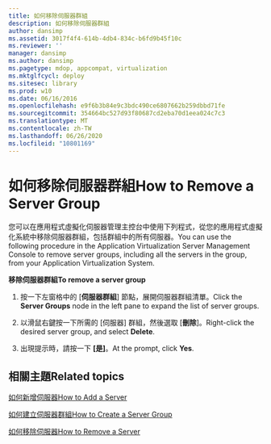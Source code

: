 ```yaml
---
title: 如何移除伺服器群組
description: 如何移除伺服器群組
author: dansimp
ms.assetid: 3017f4f4-614b-4db4-834c-b6fd9b45f10c
ms.reviewer: ''
manager: dansimp
ms.author: dansimp
ms.pagetype: mdop, appcompat, virtualization
ms.mktglfcycl: deploy
ms.sitesec: library
ms.prod: w10
ms.date: 06/16/2016
ms.openlocfilehash: e9f6b3b84e9c3bdc490ce6807662b259dbbd71fe
ms.sourcegitcommit: 354664bc527d93f80687cd2eba70d1eea024c7c3
ms.translationtype: MT
ms.contentlocale: zh-TW
ms.lasthandoff: 06/26/2020
ms.locfileid: "10801169"
---
```

# <span data-ttu-id="d0aad-103">如何移除伺服器群組</span><span class="sxs-lookup"><span data-stu-id="d0aad-103">How to Remove a Server Group</span></span>


<span data-ttu-id="d0aad-104">您可以在應用程式虛擬化伺服器管理主控台中使用下列程式，從您的應用程式虛擬化系統中移除伺服器群組，包括群組中的所有伺服器。</span><span class="sxs-lookup"><span data-stu-id="d0aad-104">You can use the following procedure in the Application Virtualization Server Management Console to remove server groups, including all the servers in the group, from your Application Virtualization System.</span></span>

**<span data-ttu-id="d0aad-105">移除伺服器群組</span><span class="sxs-lookup"><span data-stu-id="d0aad-105">To remove a server group</span></span>**

1.  <span data-ttu-id="d0aad-106">按一下左窗格中的 [**伺服器群組**] 節點，展開伺服器群組清單。</span><span class="sxs-lookup"><span data-stu-id="d0aad-106">Click the **Server Groups** node in the left pane to expand the list of server groups.</span></span>

2.  <span data-ttu-id="d0aad-107">以滑鼠右鍵按一下所需的 [伺服器] 群組，然後選取 [**刪除**]。</span><span class="sxs-lookup"><span data-stu-id="d0aad-107">Right-click the desired server group, and select **Delete**.</span></span>

3.  <span data-ttu-id="d0aad-108">出現提示時，請按一下 **[是]**。</span><span class="sxs-lookup"><span data-stu-id="d0aad-108">At the prompt, click **Yes**.</span></span>

## <span data-ttu-id="d0aad-109">相關主題</span><span class="sxs-lookup"><span data-stu-id="d0aad-109">Related topics</span></span>


[<span data-ttu-id="d0aad-110">如何新增伺服器</span><span class="sxs-lookup"><span data-stu-id="d0aad-110">How to Add a Server</span></span>](how-to-add-a-server.md)

[<span data-ttu-id="d0aad-111">如何建立伺服器群組</span><span class="sxs-lookup"><span data-stu-id="d0aad-111">How to Create a Server Group</span></span>](how-to-create-a-server-group.md)

[<span data-ttu-id="d0aad-112">如何移除伺服器</span><span class="sxs-lookup"><span data-stu-id="d0aad-112">How to Remove a Server</span></span>](how-to-remove-a-server.md)

 

 





